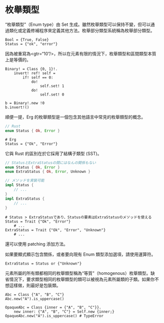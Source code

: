 # 枚舉類型

“枚舉類型”（Enum type）由 Set 生成。雖然枚舉類型可以保持不變，但可以通過類化或定義修補程序來定義其他方法。枚舉部分類型系統稱為枚舉部分類型。


```erg
Bool = {True, False}
Status = {"ok", "error"}
```

因為被重寫為<gtr=“10”/>，所以在元素有限的情況下，枚舉類型和區間類型本質上是等價的。


```erg
Binary! = Class {0, 1}!.
    invert! ref! self =
        if! self == 0:
            do!
                self.set! 1
            do!
                self.set! 0

b = Binary!.new !0
b.invert!()
```

順便一提，Erg 的枚舉類型是一個包含其他語言中常見的枚舉類型的概念。


```rust
// Rust
enum Status { Ok, Error }
```


```erg
# Erg
Status = {"Ok", "Error"}
```

它與 Rust 的區別在於它採用了結構子類型 (SST)。


```rust
// StatusとExtraStatusの間にはなんの関係もない
enum Status { Ok, Error }
enum ExtraStatus { Ok, Error, Unknown }

// メソッドを実裝可能
impl Status {
    // ...
}
impl ExtraStatus {
    // ...
}
```


```erg
# Status > ExtraStatusであり、Statusの要素はExtraStatusのメソッドを使える
Status = Trait {"Ok", "Error"}
    # ...
ExtraStatus = Trait {"Ok", "Error", "Unknown"}
    # ...
```

還可以使用 patching 添加方法。

如果要顯式顯示包含關係，或者要向現有 Enum 類型添加選項，請使用運算符。


```erg
ExtraStatus = Status or {"Unknown"}
```

元素所屬的所有類都相同的枚舉類型稱為“等質”（homogenous）枚舉類型。缺省情況下，要求類型相同的枚舉類型的類可以被視為元素所屬類的子類。如果你不想這樣做，則最好是包裝類。


```erg
Abc = Class {"A", "B", "C"}
Abc.new("A").is_uppercase()

OpaqueAbc = Class {inner = {"A", "B", "C"}}.
    new inner: {"A", "B", "C"} = Self.new {inner;}
OpaqueAbc.new("A").is_uppercase() # TypeError
```